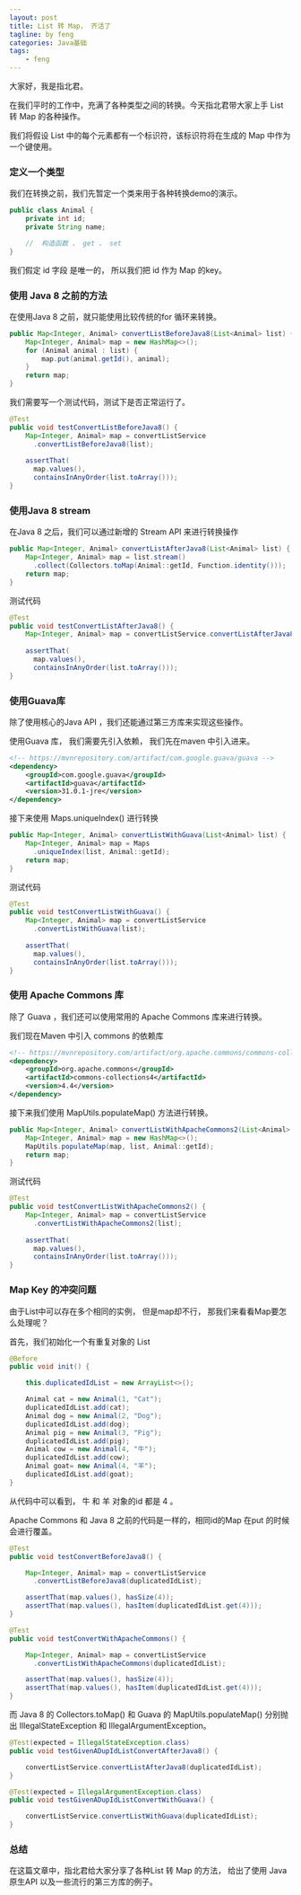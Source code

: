 ```yaml
---
layout: post
title: List 转 Map， 齐活了
tagline: by feng
categories: Java基础
tags: 
    - feng
---
```


大家好，我是指北君。

在我们平时的工作中，充满了各种类型之间的转换。今天指北君带大家上手 List 转 Map 的各种操作。

我们将假设 List 中的每个元素都有一个标识符，该标识符将在生成的 Map 中作为一个键使用。

<!--more-->

### 定义一个类型

我们在转换之前，我们先暂定一个类来用于各种转换demo的演示。

```java
public class Animal {
    private int id;
    private String name;

    //  构造函数 、 get 、 set
}
```

我们假定 id 字段 是唯一的， 所以我们把 id 作为 Map 的key。

### 使用 Java 8 之前的方法

在使用Java 8 之前，就只能使用比较传统的for 循环来转换。

```java
public Map<Integer, Animal> convertListBeforeJava8(List<Animal> list) {
    Map<Integer, Animal> map = new HashMap<>();
    for (Animal animal : list) {
        map.put(animal.getId(), animal);
    }
    return map;
}
```

我们需要写一个测试代码，测试下是否正常运行了。

```java
@Test
public void testConvertListBeforeJava8() {
    Map<Integer, Animal> map = convertListService
      .convertListBeforeJava8(list);
    
    assertThat(
      map.values(), 
      containsInAnyOrder(list.toArray()));
}
```

### 使用Java 8 stream

在Java 8 之后，我们可以通过新增的 Stream API 来进行转换操作

```java
public Map<Integer, Animal> convertListAfterJava8(List<Animal> list) {
    Map<Integer, Animal> map = list.stream()
      .collect(Collectors.toMap(Animal::getId, Function.identity()));
    return map;
}
```

测试代码

```java
@Test
public void testConvertListAfterJava8() {
    Map<Integer, Animal> map = convertListService.convertListAfterJava8(list);
    
    assertThat(
      map.values(), 
      containsInAnyOrder(list.toArray()));
}
```

### 使用Guava库

除了使用核心的Java API ，我们还能通过第三方库来实现这些操作。

使用Guava 库， 我们需要先引入依赖， 我们先在maven 中引入进来。

```xml
<!-- https://mvnrepository.com/artifact/com.google.guava/guava -->
<dependency>
    <groupId>com.google.guava</groupId>
    <artifactId>guava</artifactId>
    <version>31.0.1-jre</version>
</dependency>
```

接下来使用 Maps.uniqueIndex() 进行转换

```java
public Map<Integer, Animal> convertListWithGuava(List<Animal> list) {
    Map<Integer, Animal> map = Maps
      .uniqueIndex(list, Animal::getId);
    return map;
}
```

测试代码

```java
@Test
public void testConvertListWithGuava() {
    Map<Integer, Animal> map = convertListService
      .convertListWithGuava(list);
    
    assertThat(
      map.values(), 
      containsInAnyOrder(list.toArray()));
}
```
### 使用 Apache Commons 库

除了 Guava ，我们还可以使用常用的 Apache Commons 库来进行转换。

我们现在Maven 中引入 commons 的依赖库

```xml
<!-- https://mvnrepository.com/artifact/org.apache.commons/commons-collections4 -->
<dependency>
    <groupId>org.apache.commons</groupId>
    <artifactId>commons-collections4</artifactId>
    <version>4.4</version>
</dependency>
```

接下来我们使用 MapUtils.populateMap() 方法进行转换。

```java
public Map<Integer, Animal> convertListWithApacheCommons2(List<Animal> list) {
    Map<Integer, Animal> map = new HashMap<>();
    MapUtils.populateMap(map, list, Animal::getId);
    return map;
}
```

测试代码

```java
@Test
public void testConvertListWithApacheCommons2() {
    Map<Integer, Animal> map = convertListService
      .convertListWithApacheCommons2(list);
    
    assertThat(
      map.values(), 
      containsInAnyOrder(list.toArray()));
}
```

### Map Key 的冲突问题
由于List中可以存在多个相同的实例， 但是map却不行， 那我们来看看Map要怎么处理呢？

首先，我们初始化一个有重复对象的 List

```java
@Before
public void init() {

    this.duplicatedIdList = new ArrayList<>();

    Animal cat = new Animal(1, "Cat");
    duplicatedIdList.add(cat);
    Animal dog = new Animal(2, "Dog");
    duplicatedIdList.add(dog);
    Animal pig = new Animal(3, "Pig");
    duplicatedIdList.add(pig);
    Animal cow = new Animal(4, "牛");
    duplicatedIdList.add(cow);
    Animal goat= new Animal(4, "羊");
    duplicatedIdList.add(goat);
}
```

从代码中可以看到， 牛 和 羊 对象的id 都是 4 。

Apache Commons 和 Java 8 之前的代码是一样的，相同id的Map 在put 的时候会进行覆盖。

```java
@Test
public void testConvertBeforeJava8() {

    Map<Integer, Animal> map = convertListService
      .convertListBeforeJava8(duplicatedIdList);

    assertThat(map.values(), hasSize(4));
    assertThat(map.values(), hasItem(duplicatedIdList.get(4)));
}

@Test
public void testConvertWithApacheCommons() {

    Map<Integer, Animal> map = convertListService
      .convertListWithApacheCommons(duplicatedIdList);

    assertThat(map.values(), hasSize(4));
    assertThat(map.values(), hasItem(duplicatedIdList.get(4)));
}
```

而 Java 8 的 Collectors.toMap() 和 Guava 的 MapUtils.populateMap() 分别抛出 IllegalStateException 和 IllegalArgumentException。

```java
@Test(expected = IllegalStateException.class)
public void testGivenADupIdListConvertAfterJava8() {

    convertListService.convertListAfterJava8(duplicatedIdList);
}

@Test(expected = IllegalArgumentException.class)
public void testGivenADupIdListConvertWithGuava() {

    convertListService.convertListWithGuava(duplicatedIdList);
}
```

### 总结

在这篇文章中，指北君给大家分享了各种List 转 Map 的方法， 给出了使用 Java 原生API 以及一些流行的第三方库的例子。